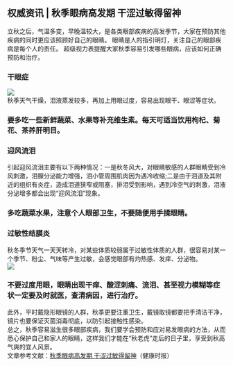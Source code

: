 ## 权威资讯 | 秋季眼病高发期 干涩过敏得留神  
立秋之后，气温多变，早晚温较大，是各类眼部疾病的高发季节，大家在预防其他疾病的同时更应该照顾好自己的眼睛。 眼睛是人的指引明灯，关注自己的眼部疾病是每个人的责任。 超级视力表提醒大家秋季容易引发哪些眼病，应该如何正确预防和治疗。  
### 干眼症  
![](http://cdncms.v-keep.cn/wp-content/uploads/2019/09/1546495243323730.jpg)  
秋季天气干燥，泪液蒸发较多，再加上用眼过度，容易出现眼干、眼涩等症状。  
### 要多吃一些新鲜蔬菜、水果等补充维生素。每天可适当饮用枸杞、菊花、茶养肝明目。  
### 迎风流泪  
引起迎风流泪主要有以下两种情况：一是秋冬风大，对眼睛敏感的人群眼睛受到冷风刺激，泪腺分泌能力增强，泪小管周围肌肉因为遇冷收缩;二是由于泪道及其附近的组织有炎症，造成泪道狭窄或阻塞，排泪受到影响，遇到冷空气的刺激，泪液分泌增多都会出现“迎风流泪”现象。  
### 多吃蔬菜水果，注意个人眼部卫生，不要随便用手揉眼睛。  
### 过敏性结膜炎  
秋冬季节天气一天天转冷，对某些体质较弱属于过敏性体质的人群，很容易对某一个季节、粉尘、气味等产生过敏，会感觉眼部有灼热感、发痒、分泌物。  
![](http://cdncms.v-keep.cn/wp-content/uploads/2019/09/timg-28.jpg)  
### 不要过度用眼，眼睛出现干痒、酸涩刺痛、流泪、甚至视力模糊等症状一定要及时就医，查清病因，进行治疗。  
此外，平时戴隐形眼镜的人群，秋季更要注重卫生，戴镜取镜都要把手清洁干净，镜片也要保证灭菌消毒彻底，以防引起接触性感染。  
总之，秋季容易滋生很多眼部疾病，我们要学会预防和应对易发眼病的方法，从而悉心保护自己和家人的眼睛，这样我们才能在“秋老虎”走后的日子里，享受到秋高气爽的宜人风景。  
文章参考文献：<a href="http://www.jksb.com.cn/html/xinwen/2018/0824/128603.html">秋季眼病高发期 干涩过敏得留神</a>（健康时报）  
